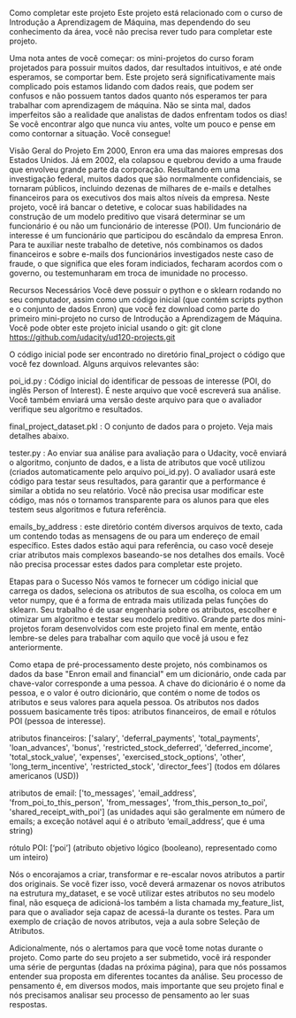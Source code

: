 Como completar este projeto
Este projeto está relacionado com o curso de Introdução a Aprendizagem de Máquina, mas dependendo do seu conhecimento da área, você não precisa rever tudo para completar este projeto.

Uma nota antes de você começar: os mini-projetos do curso foram projetados para possuir muitos dados, dar resultados intuitivos, e até onde esperamos, se comportar bem. Este projeto será significativamente mais complicado pois estamos lidando com dados reais, que podem ser confusos e não possuem tantos dados quanto nós esperamos ter para trabalhar com aprendizagem de máquina. Não se sinta mal, dados imperfeitos são a realidade que analistas de dados enfrentam todos os dias! Se você encontrar algo que nunca viu antes, volte um pouco e pense em como contornar a situação. Você consegue!

Visão Geral do Projeto
Em 2000, Enron era uma das maiores empresas dos Estados Unidos. Já em 2002, ela colapsou e quebrou devido a uma fraude que envolveu grande parte da corporação. Resultando em uma investigação federal, muitos dados que são normalmente confidenciais, se tornaram públicos, incluindo dezenas de milhares de e-mails e detalhes financeiros para os executivos dos mais altos níveis da empresa. Neste projeto, você irá bancar o detetive, e colocar suas habilidades na construção de um modelo preditivo que visará determinar se um funcionário é ou não um funcionário de interesse (POI). Um funcionário de interesse é um funcionário que participou do escândalo da empresa Enron. Para te auxiliar neste trabalho de detetive, nós combinamos os dados financeiros e sobre e-mails dos funcionários investigados neste caso de fraude, o que significa que eles foram indiciados, fecharam acordos com o governo, ou testemunharam em troca de imunidade no processo.

Recursos Necessários
Você deve possuir o python e o sklearn rodando no seu computador, assim como um código inicial (que contém scripts python e o conjunto de dados Enron) que você fez download como parte do primeiro mini-projeto no curso de Introdução a Aprendizagem de Máquina. Você pode obter este projeto inicial usando o git: git clone https://github.com/udacity/ud120-projects.git

O código inicial pode ser encontrado no diretório final_project o código que você fez download. Alguns arquivos relevantes são: 

poi_id.py : Código inicial do identificar de pessoas de interesse (POI, do inglês Person of Interest). É neste arquivo que você escreverá sua análise. Você também enviará uma versão deste arquivo para que o avaliador verifique seu algoritmo e resultados. 

final_project_dataset.pkl : O conjunto de dados para o projeto. Veja mais detalhes abaixo. 

tester.py : Ao enviar sua análise para avaliação para o Udacity, você enviará o algoritmo, conjunto de dados, e a lista de atributos que você utilizou (criados automaticamente pelo arquivo poi_id.py). O avaliador usará este código para testar seus resultados, para garantir que a performance é similar a obtida no seu relatório. Você não precisa usar modificar este código, mas nós o tornamos transparente para os alunos para que eles testem seus algoritmos e futura referência. 

emails_by_address : este diretório contém diversos arquivos de texto, cada um contendo todas as mensagens de ou para um endereço de email específico. Estes dados estão aqui para referência, ou caso você deseje criar atributos mais complexos baseando-se nos detalhes dos emails. Você não precisa processar estes dados para completar este projeto.

Etapas para o Sucesso
Nós vamos te fornecer um código inicial que carrega os dados, seleciona os atributos de sua escolha, os coloca em um vetor numpy, que é a forma de entrada mais utilizada pelas funções do sklearn. Seu trabalho é de usar engenharia sobre os atributos, escolher e otimizar um algoritmo e testar seu modelo preditivo. Grande parte dos mini-projetos foram desenvolvidos com este projeto final em mente, então lembre-se deles para trabalhar com aquilo que você já usou e fez anteriormente.

Como etapa de pré-processamento deste projeto, nós combinamos os dados da base "Enron email and financial" em um dicionário, onde cada par chave-valor corresponde a uma pessoa. A chave do dicionário é o nome da pessoa, e o valor é outro dicionário, que contém o nome de todos os atributos e seus valores para aquela pessoa. Os atributos nos dados possuem basicamente três tipos: atributos financeiros, de email e rótulos POI (pessoa de interesse).

atributos financeiros: ['salary', 'deferral_payments', 'total_payments', 'loan_advances', 'bonus', 'restricted_stock_deferred', 'deferred_income', 'total_stock_value', 'expenses', 'exercised_stock_options', 'other', 'long_term_incentive', 'restricted_stock', 'director_fees'] (todos em dólares americanos (USD))

atributos de email: ['to_messages', 'email_address', 'from_poi_to_this_person', 'from_messages', 'from_this_person_to_poi', 'shared_receipt_with_poi'] (as unidades aqui são geralmente em número de emails; a exceção notável aqui é o atributo ‘email_address’, que é uma string)

rótulo POI: [‘poi’] (atributo objetivo lógico (booleano), representado como um inteiro)

Nós o encorajamos a criar, transformar e re-escalar novos atributos a partir dos originais. Se você fizer isso, você deverá armazenar os novos atributos na estrutura my_dataset, e se você utilizar estes atributos no seu modelo final, não esqueça de adicioná-los também a lista chamada my_feature_list, para que o avaliador seja capaz de acessá-la durante os testes. Para um exemplo de criação de novos atributos, veja a aula sobre Seleção de Atributos.

Adicionalmente, nós o alertamos para que você tome notas durante o projeto. Como parte do seu projeto a ser submetido, você irá responder uma série de perguntas (dadas na próxima página), para que nós possamos entender sua proposta em diferentes tocantes da análise. Seu processo de pensamento é, em diversos modos, mais importante que seu projeto final e nós precisamos analisar seu processo de pensamento ao ler suas respostas.
